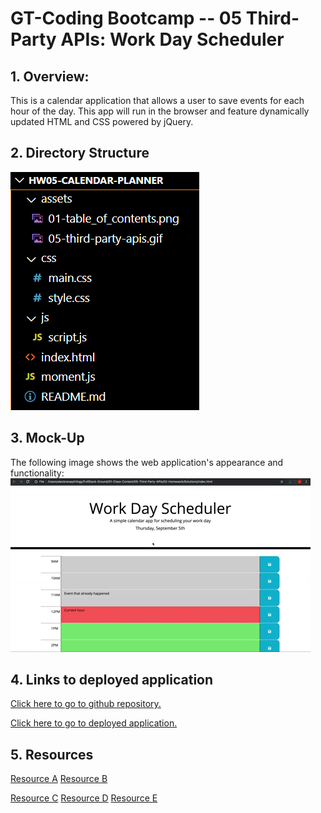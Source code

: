 # GT-Coding Bootcamp -- 05 Third-Party APIs: Work Day Scheduler



## 1. Overview:

This is a calendar application that allows a user to save events for each hour of the day. This app will run in the browser and feature dynamically updated HTML and CSS powered by jQuery.



## 2. Directory Structure

![Table of Contents](./assets/01-table_of_contents.png)



## 3. Mock-Up

The following image shows the web application's appearance and functionality:
![Application appearance](./assets/05-third-party-apis.gif)


## 4. Links to deployed application

[Click here to go to github repository.](https://github.com/willielibet/workday-calendar-html-css-js-jquery.git)

[Click here to go to deployed application.](https://willielibet.github.io/workday-calendar-html-css-js-jquery/)




## 5. Resources 

[Resource A](https://www.codegrepper.com/code-examples/javascript/add+hours+and+minutes+moment+js)
[Resource B](https://www.w3schools.com/icons/tryit.asp?filename=tryicons_fa-save )

[Resource C](https://getbootstrap.com/docs/4.0/components/input-group/)
[Resource D](https://kit.fontawesome.com/55f2eac7a6.js)
[Resource E](https://my.own.mind)